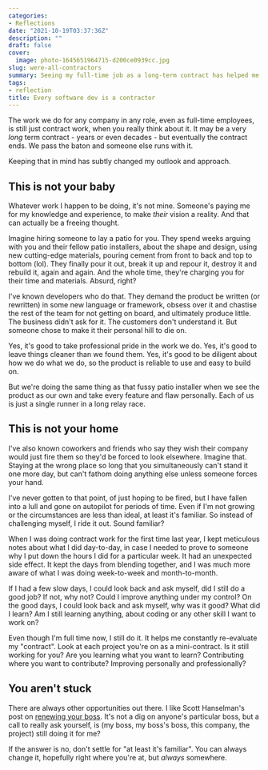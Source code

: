 ```yaml
---
categories:
- Reflections
date: "2021-10-19T03:37:36Z"
description: ""
draft: false
cover:
  image: photo-1645651964715-d200ce0939cc.jpg
slug: were-all-contractors
summary: Seeing my full-time job as a long-term contract has helped me improve and contribute, without taking things personally or falling into complacency.
tags:
- reflection
title: Every software dev is a contractor
---
```

The work we do for any company in any role, even as full-time employees, is still just contract work, when you really think about it. It may be a very _long_ term contract - years or even decades - but eventually the contract ends. We pass the baton and someone else runs with it.

Keeping that in mind has subtly changed my outlook and approach.

## This is not your baby

Whatever work I happen to be doing, it's not mine. Someone's paying me for my knowledge and experience, to make _their_ vision a reality. And that can actually be a freeing thought.

Imagine hiring someone to lay a patio for you. They spend weeks arguing with you and their fellow patio installers, about the shape and design, using new cutting-edge materials, pouring cement from front to back and top to bottom (lol). They finally pour it out, break it up and repour it, destroy it and rebuild it, again and again. And the whole time, they're charging you for their time and materials. Absurd, right?

I've known developers who do that. They demand the product be written (or rewritten) in some new language or framework, obsess over it and chastise the rest of the team for not getting on board, and ultimately produce little. The business didn't ask for it. The customers don't understand it. But someone chose to make it their personal hill to die on.

Yes, it's good to take professional pride in the work we do. Yes, it's good to leave things cleaner than we found them. Yes, it's good to be diligent about how we do what we do, so the product is reliable to use and easy to build on.

But we're doing the same thing as that fussy patio installer when we see the product as our own and take every feature and flaw personally. Each of us is just a single runner in a long relay race.

## This is not your home

I've also known coworkers and friends who say they wish their company would just fire them so they'd be forced to look elsewhere. Imagine that. Staying at the wrong place so long that you simultaneously can't stand it one more day, but can't fathom doing anything else unless someone forces your hand.

I've never gotten to that point, of just hoping to be fired, but I have fallen into a lull and gone on autopilot for periods of time. Even if I'm not growing or the circumstances are less than ideal, at least it's familiar. So instead of challenging myself, I ride it out. Sound familiar?

When I was doing contract work for the first time last year, I kept meticulous notes about what I did day-to-day, in case I needed to prove to someone why I put down the hours I did for a particular week. It had an unexpected side effect. It kept the days from blending together, and I was much more aware of what I was doing week-to-week and month-to-month.

If I had a few slow days, I could look back and ask myself, did I still do a good job? If not, why not? Could I improve anything under my control? On the good days, I could look back and ask myself, why was it good? What did I learn? Am I still learning anything, about coding or any other skill I want to work on?

Even though I'm full time now, I still do it. It helps me constantly re-evaluate my "contract". Look at each project you're on as a mini-contract. Is it still working for you? Are you learning what you want to learn? Contributing where you want to contribute? Improving personally and professionally?

## You aren't stuck

There are always other opportunities out there. I like Scott Hanselman's post on [renewing your boss](https://www.hanselman.com/blog/changing-perspectives-on-your-job-will-you-renew-your-boss-for-another-season). It's not a dig on anyone's particular boss, but a call to really ask yourself, is (my boss, my boss's boss, this company, the project) still doing it for me?

If the answer is no, don't settle for "at least it's familiar". You can always change it, hopefully right where you're at, but _always_ somewhere.
